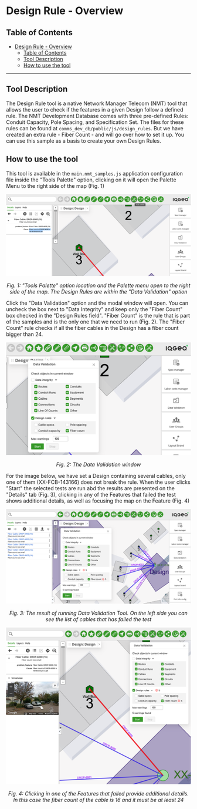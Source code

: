 # Design Rule - Overview

## Table of Contents

-   [Design Rule - Overview](#design-rule---overview)
    -   [Table of Contents](#table-of-contents)
    -   [Tool Description](#tool-description)
    -   [How to use the tool](#how-to-use-the-tool)

---

## Tool Description

The Design Rule tool is a native Network Manager Telecom (NMT) tool that allows the user to check if the features in a given Design follow a defined rule.
The NMT Development Database comes with three pre-defined Rules: Conduit Capacity, Pole Spacing, and Specification Set. The files for these rules can be found at `comms_dev_db/public/js/design_rules`. But we have created an extra rule - Fiber Count - and will go over how to set it up. You can use this sample as a basis to create your own Design Rules.

## How to use the tool

This tool is available in the `main.nmt_samples.js` application configuration file inside the "Tools Palette" option, clicking on it will open the Palette Menu to the right side of the map (Fig. 1)

![Samples Menu option location](./Design_Rule_Overview_1.png)

<p align="center"><i>Fig. 1: "Tools Palette" option location and the Palette menu open to the right side of the map. The Design Rules are within the "Data Validation" option</i></p>

Click the "Data Validation" option and the modal window will open. You can uncheck the box next to "Data Integrity" and keep only the "Fiber Count" box checked in the "Design Rules field". "Fiber Count" is the rule that is part of the samples and is the only one that we need to run (Fig. 2). The "Fiber Count" rule checks if all the fiber cables in the Design has a fiber count bigger than 24.

![The JavaScript Customer Connection Tool window](./Design_Rule_Overview_2.png)

<p align="center"><i>Fig. 2: The Data Validation window</i></p>

For the image below, we have set a Design containing several cables, only one of them (XX-FCB-143166) does not break the rule. When the user clicks "Start" the selected tests are run abd the results are presented on the "Details" tab (Fig. 3), clicking in any of the Features that failed the test shows additional details, as well as focusing the map on the Feature (Fig. 4)

![The result of running the connection tool](./Design_Rule_Overview_3.png)

<p align="center"><i>Fig. 3: The result of running Data Validation Tool. On the left side you can see the list of cables that has failed the test</i></p>

![The result of running the connection tool](./Design_Rule_Overview_4.png)

<p align="center"><i>Fig. 4: Clicking in one of the Features that failed provide additional details. In this case the fiber count of the cable is 16 and it must be at least 24</i></p>
